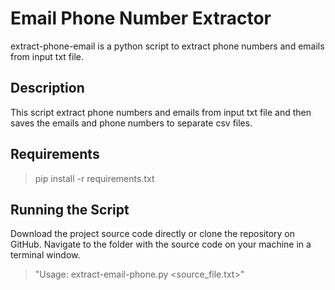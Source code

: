 Email Phone Number Extractor
========================
extract-phone-email is a python script to extract phone numbers and emails from input txt file.

Description
---------------
This script extract phone numbers and emails from input txt file and then saves the emails and phone numbers to separate csv files.

Requirements
------------------
> pip install -r requirements.txt

Running the Script
-----------------------
Download the project source code directly or clone the repository on GitHub. Navigate to the folder with the source code on your machine in a terminal window.

> "Usage: extract-email-phone.py <source_file.txt>"